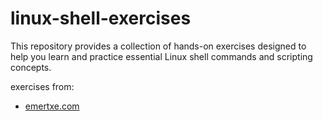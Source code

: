 # linux-shell-exercises

This repository provides a collection of hands-on exercises designed to help you learn and practice essential Linux shell commands and scripting concepts.

exercises from:
- [emertxe.com](https://www.emertxe.com/embedded-systems/linux-systems/ls-assignments/)
